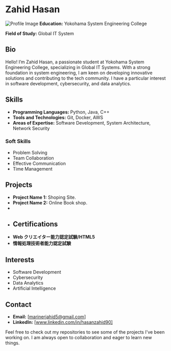 # Zahid Hasan
![Profile Image](images//pic.JPEG)
**Education:** Yokohama System Engineering College

**Field of Study:** Global IT System

## Bio

Hello! I’m Zahid Hasan, a passionate student at Yokohama System Engineering College, specializing in Global IT Systems. With a strong foundation in system engineering, I am keen on developing innovative solutions and contributing to the tech community. I have a particular interest in software development, cybersecurity, and data analytics.

## Skills
- **Programming Languages:** Python, Java, C++
- **Tools and Technologies:** Git, Docker, AWS
- **Areas of Expertise:** Software Development, System Architecture, Network Security
  
 ### Soft Skills
- Problem Solving
- Team Collaboration
- Effective Communication
- Time Management


## Projects
- **Project Name 1:** Shoping Site.
- **Project Name 2:** Online Book shop.
- 
- ## Certifications
- **Web クリエイター能力認定試験/HTML5**
- **情報処理技術者能力認定試験**

## Interests
- Software Development
- Cybersecurity
- Data Analytics
- Artificial Intelligence

## Contact
- **Email:** [marinerjahid5@gmail.com]
- **LinkedIn:** [www.linkedin.com/in/hasanzahid90]


Feel free to check out my repositories to see some of the projects I've been working on. I am always open to collaboration and eager to learn new things.
